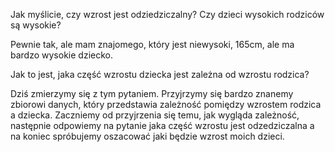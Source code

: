 Jak myślicie, czy wzrost jest odziedziczalny?
Czy dzieci wysokich rodziców są wysokie?

Pewnie tak, 
ale mam znajomego, który jest niewysoki, 165cm, ale ma bardzo wysokie dziecko.

Jak to jest, jaka część wzrostu dziecka jest zależna od wzrostu rodzica?

Dziś zmierzymy się z tym pytaniem.
Przyjrzymy się bardzo znanemy zbiorowi danych, który przedstawia zależność pomiędzy wzrostem rodzica a dziecka.
Zaczniemy od przyjrzenia się temu, jak wygląda zależność,
następnie odpowiemy na pytanie jaka część wzrostu jest odzedziczalna
a na koniec spróbujemy oszacować jaki będzie wzrost moich dzieci.
